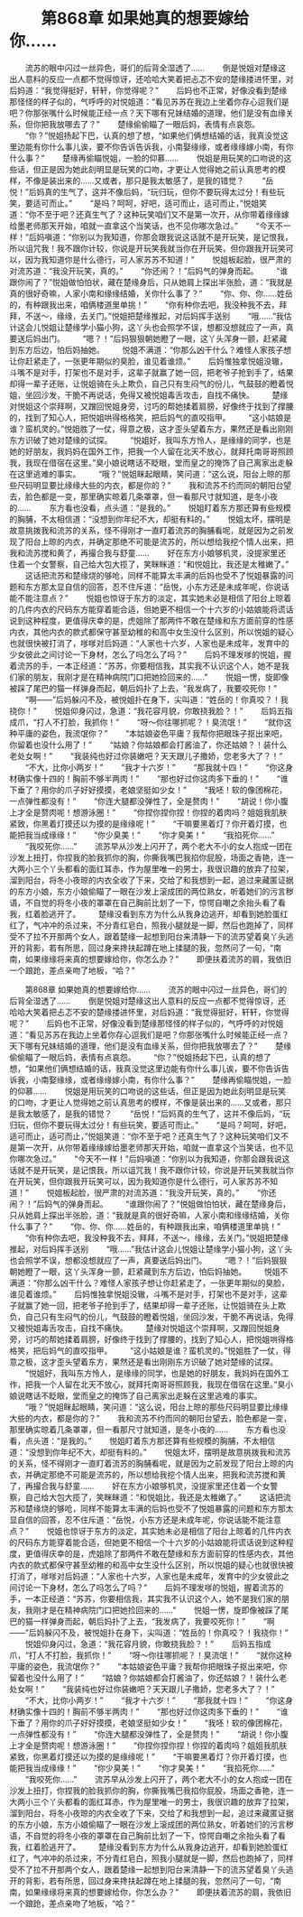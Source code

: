 # 　　第868章 如果她真的想要嫁给你……
　　流苏的眼中闪过一丝异色，哥们的后背全湿透了……
　　倒是悦姐对楚缘这出人意料的反应一点都不觉得惊讶，还哈哈大笑着把忐忑不安的楚缘搂进怀里，对后妈道：“我觉得挺好，轩轩，你觉得呢？”
　　后妈也不正常，好像没看到楚缘那怪怪的样子似的，气呼呼的对悦姐道：“看见苏苏在我边上坐着你存心逗我们是吧？你那张嘴什么时候能正经一点？天下哪有兄妹结婚的道理，他们是没有血缘关系，但你把我放哪去了？”
　　楚缘偷偷瞄了一眼后妈，表情有点哀怨。
　　“你？”悦姐扬起下巴，认真的想了想，“如果他们俩想结婚的话，我真没觉这里边能有你什么事儿诶，要不你告诉告诉我，小南娶缘缘，或者缘缘嫁小南，有你什么事？”
　　楚缘再偷瞄悦姐，一脸的仰慕……
　　悦姐是用玩笑的口吻说的这些话，但正是因为她此刻明显是玩笑的口吻，才更让人觉得她之前认真思考的模样，不像是装出来的……又或者，那只是我太敏感了，是我的错觉？
　　“岳悦！”后妈真的生气了，这并不像后妈，“玩归玩，但你不要玩得太过分！有些玩笑，要适可而止。”
　　“是吗？呵呵，好吧，适可而止，适可而止，”悦姐笑道：“你不至于吧？还真生气了？这种玩笑咱们又不是第一次开，从你带着缘缘嫁给墨老师那天开始，咱就一直拿这个当笑话，也不见你哪次急过。”
　　“今天不一样！”后妈嗔道：“你别以为我知道，你那会跟我说这话就不是开玩笑，是记恨我，所以诅咒我！我不跟你计较，你说是开玩笑我就当你在开玩笑，但你跟我开玩笑可以，因为我知道你是什么德行，可人家苏苏不知道！”
　　悦姐板起脸，很严肃的对流苏道：“我没开玩笑，真的。”
　　“你还闹？！”后妈气的弹身而起。
　　“谁跟你闹了？”悦姐做怕怕状，藏在楚缘身后，只从她肩上探出半张脸，道：“我就是真的很好奇嘛，人家小南和缘缘结婚，关你什么事了？”
　　“你、你、你……姓岳的，有种跟我出来，咱俩楼道里单挑！”
　　“你有种你去吧，我没种我不去，拜拜，不送～，缘缘，去关门。”悦姐把楚缘推起，对后妈挥手送别
　　“哦……”我估计这会儿悦姐让楚缘学小猫小狗，这丫头也会照学不误，想都没想就应了一声，真要送后妈出门。
　　“嗯？！”后妈狠狠朝她瞪了一眼，这丫头浑身一颤，赶紧藏到东方后边，怕后妈抽她。
　　悦姐不满道：“你那么凶干什么？难怪人家孩子想让你赶紧走了，一张更年期似的臭脸，谁见着谁烦。”
　　后妈惟独拿悦姐没辙，斗嘴不是对手，打架也不是对手，这辈子就赢了她一回，把老爷子抢到手了，结果却得一辈子还账，让悦姐骑在头上欺负，自己只有生闷气的份儿，气鼓鼓的瞪着悦姐，坐回沙发，干脆不再说话，免得又被悦姐毒舌攻击，自找不痛快。
　　楚缘对悦姐这个崇拜啊，又蹭回悦姐身旁，讨巧的帮她揉着肩膀，好像终于找到了撑腰的，找到了知心人，把悦姐哄得格格笑，把后妈气的直咬指甲。
　　“这小姑娘是谁？蛮机灵的。”悦姐胜了一仗，得意之极，这才歪头望着东方，果然还是看出刚刚东方识破了她对楚缘的试探。
　　“悦姐好，我叫东方怜人，是缘缘的同学，也是她的好朋友，我妈妈在国外工作，把我一个人留在北天不放心，就拜托南哥哥照顾我，我现在借宿在这里。”臭小娘说瞎话不眨眼，堂而皇之的掩饰了自己离家出走躲在这里逃难的事实。
　　“哦？”悦姐眯起眼睛，笑问道：“这么说，阳台上晾的那些尺码明显要比缘缘大些的内衣，都是你的？”
　　我和流苏不约而同的朝阳台望去，脸色都是一变，那里确实晾着几条罩罩，但一看那尺寸就知道，是冬小夜的……
　　东方看也没看，点头道：“是我的。”
　　悦姐盯着东方那还算有些规模的胸脯，不太相信道：“没想到你年纪不大，却挺有料的。”
　　悦姐太坏，摆明是故意挑拨我和流苏的关系，怪不得刚才一直盯着流苏的胸脯看呢，就是因为之前发现了阳台上晾的内衣，并确定那绝不可能是流苏的，所以想给我挖个情人出来，把我和流苏搅和黄了，再撮合我与舒童……
　　好在东方小娘够机灵，没提家里还住着一个女警察，自己给大包大揽了，笑眯眯道：“和悦姐比，我还是太稚嫩了。”
　　这话把流苏和楚缘烧的够呛，同样不能算太丰满的后妈也受不了悦姐暴露的问题和东方那太显自信的回答，忍不住斥道：“岳悦，小东方还是未成年呢，你说话能不能注意点？”
　　悦姐也惊讶于东方的淡定，其实她未必是相信了阳台上晾着的几件内衣的尺码东方能穿着能合适，但她更不相信一个十六岁的小姑娘能将谎话说到这种程度，更值得庆幸的是，虎姐除了那两件不敢在楚缘和东方面前穿的性感内衣，其他内衣的款式都保守甚至幼稚的和高中女生没什么区别，所以悦姐的疑心也就很快被打消了，嗲嗲对后妈道：“人家也十六岁，人家也是未成年，发育中的少女彼此之间讨论一下身材，怎么了吗怎么了吗？”
　　后妈不理发嗲的悦姐，握着流苏的手，一本正经道：“苏苏，你要相信我，其实我不认识这个人，她不是我们家的朋友，我刚才是在精神病院门口把她捡回来的……”
　　悦姐一愣，旋即像被踩了尾巴的猫一样弹身而起，朝后妈扑了上去，“我发病了，我要咬死你！”
　　“啊——”后妈躲闪不及，被悦姐扑在身下，尖叫道：“姓岳的！你真咬？！我挠你！”
　　悦姐仰身闪过，急道：“我花容月貌，你敢挠我脸？！”
　　后妈五指成爪，“打人不打脸，我抓你！”
　　“呀～你往哪抓呢？！臭流氓！”
　　“就你这种平庸的姿色，我流氓你？”
　　“本姑娘姿色平庸？我帮你把眼珠子抠出来吧，你留着也没什么用了！”
　　“姑娘？你姑娘都会打酱油了，你还姑娘？！装什么老处女啊！”
　　“我装纯也好过你装嫩吧？天天跟儿子撒娇，您老多大了？！”
　　“不大，比你小两岁！”
　　“我才十六岁！”
　　“那我就十四！”
　　“你这身材确实像十四的！胸前不够半两肉！”
　　“那也好过你这肉多下垂的！”
　　“谁下垂了？用你的爪子好好摸摸，老娘坚挺如少女！”
　　“我呸！软的像团棉花，一点弹性都没有！”
　　“你连大腿都没弹性了，全是赘肉！”
　　“胡说！你小腹上才全是赘肉呢！想游泳圈！”
　　“你捏你捏你捏！你捏的着肉吗？姐姐我肌肤紧致，你黑着灯摸还以为摸的是缘缘呢！”
　　“干嘛要黑着灯？你开着灯摸，也能把我当成缘缘！”
　　“你少臭美！”
　　“你才臭美！”
　　“我掐死你……”
　　“我咬死你……”
　　流苏早从沙发上闪开了，两个老大不小的女人抱成一团在沙发上扭打，你捏我的脸我抓你的胸，你撕我嘴巴我掐你屁股，场面之香艳，连一大两小三个丫头都看的面红耳赤，作为屋里唯一的男士，我很识趣的放弃了拉架，溜到阳台，将冬小夜晾的内衣全收了下来，交给了和我想到一起，追过来藏匿证据的东方小娘，东方小娘偷瞄了一眼在沙发上滚成团的两位熟女，听着她们的污言秽语，不自觉的将冬小夜的罩罩在自己胸前比划了一下，惊愕自嘲之余抬头看了看我，红着脸逃开了。
　　楚缘没看到东方为什么从我身边逃开，却看到她脸蛋红红了，气冲冲的杀过来，不分青红皂白，照我小腿就是一脚，然后也跑掉了，同样受不了拉不开那两个女人，跟着楚缘一起想到阳台来清静一下的流苏望着臭丫头逃开的背影，若有所思，回过身来搀扶起蹲在地上揉腿的我，忽然问了一句，“南南，如果缘缘将来真的想要嫁给你，你怎么办？”
　　即便扶着流苏的肩，我依旧一个踉跄，差点亲吻了地板，“哈？”

　　第868章 如果她真的想要嫁给你……
　　流苏的眼中闪过一丝异色，哥们的后背全湿透了……
　　倒是悦姐对楚缘这出人意料的反应一点都不觉得惊讶，还哈哈大笑着把忐忑不安的楚缘搂进怀里，对后妈道：“我觉得挺好，轩轩，你觉得呢？”
　　后妈也不正常，好像没看到楚缘那怪怪的样子似的，气呼呼的对悦姐道：“看见苏苏在我边上坐着你存心逗我们是吧？你那张嘴什么时候能正经一点？天下哪有兄妹结婚的道理，他们是没有血缘关系，但你把我放哪去了？”
　　楚缘偷偷瞄了一眼后妈，表情有点哀怨。
　　“你？”悦姐扬起下巴，认真的想了想，“如果他们俩想结婚的话，我真没觉这里边能有你什么事儿诶，要不你告诉告诉我，小南娶缘缘，或者缘缘嫁小南，有你什么事？”
　　楚缘再偷瞄悦姐，一脸的仰慕……
　　悦姐是用玩笑的口吻说的这些话，但正是因为她此刻明显是玩笑的口吻，才更让人觉得她之前认真思考的模样，不像是装出来的……又或者，那只是我太敏感了，是我的错觉？
　　“岳悦！”后妈真的生气了，这并不像后妈，“玩归玩，但你不要玩得太过分！有些玩笑，要适可而止。”
　　“是吗？呵呵，好吧，适可而止，适可而止，”悦姐笑道：“你不至于吧？还真生气了？这种玩笑咱们又不是第一次开，从你带着缘缘嫁给墨老师那天开始，咱就一直拿这个当笑话，也不见你哪次急过。”
　　“今天不一样！”后妈嗔道：“你别以为我知道，你那会跟我说这话就不是开玩笑，是记恨我，所以诅咒我！我不跟你计较，你说是开玩笑我就当你在开玩笑，但你跟我开玩笑可以，因为我知道你是什么德行，可人家苏苏不知道！”
　　悦姐板起脸，很严肃的对流苏道：“我没开玩笑，真的。”
　　“你还闹？！”后妈气的弹身而起。
　　“谁跟你闹了？”悦姐做怕怕状，藏在楚缘身后，只从她肩上探出半张脸，道：“我就是真的很好奇嘛，人家小南和缘缘结婚，关你什么事了？”
　　“你、你、你……姓岳的，有种跟我出来，咱俩楼道里单挑！”
　　“你有种你去吧，我没种我不去，拜拜，不送～，缘缘，去关门。”悦姐把楚缘推起，对后妈挥手送别
　　“哦……”我估计这会儿悦姐让楚缘学小猫小狗，这丫头也会照学不误，想都没想就应了一声，真要送后妈出门。
　　“嗯？！”后妈狠狠朝她瞪了一眼，这丫头浑身一颤，赶紧藏到东方后边，怕后妈抽她。
　　悦姐不满道：“你那么凶干什么？难怪人家孩子想让你赶紧走了，一张更年期似的臭脸，谁见着谁烦。”
　　后妈惟独拿悦姐没辙，斗嘴不是对手，打架也不是对手，这辈子就赢了她一回，把老爷子抢到手了，结果却得一辈子还账，让悦姐骑在头上欺负，自己只有生闷气的份儿，气鼓鼓的瞪着悦姐，坐回沙发，干脆不再说话，免得又被悦姐毒舌攻击，自找不痛快。
　　楚缘对悦姐这个崇拜啊，又蹭回悦姐身旁，讨巧的帮她揉着肩膀，好像终于找到了撑腰的，找到了知心人，把悦姐哄得格格笑，把后妈气的直咬指甲。
　　“这小姑娘是谁？蛮机灵的。”悦姐胜了一仗，得意之极，这才歪头望着东方，果然还是看出刚刚东方识破了她对楚缘的试探。
　　“悦姐好，我叫东方怜人，是缘缘的同学，也是她的好朋友，我妈妈在国外工作，把我一个人留在北天不放心，就拜托南哥哥照顾我，我现在借宿在这里。”臭小娘说瞎话不眨眼，堂而皇之的掩饰了自己离家出走躲在这里逃难的事实。
　　“哦？”悦姐眯起眼睛，笑问道：“这么说，阳台上晾的那些尺码明显要比缘缘大些的内衣，都是你的？”
　　我和流苏不约而同的朝阳台望去，脸色都是一变，那里确实晾着几条罩罩，但一看那尺寸就知道，是冬小夜的……
　　东方看也没看，点头道：“是我的。”
　　悦姐盯着东方那还算有些规模的胸脯，不太相信道：“没想到你年纪不大，却挺有料的。”
　　悦姐太坏，摆明是故意挑拨我和流苏的关系，怪不得刚才一直盯着流苏的胸脯看呢，就是因为之前发现了阳台上晾的内衣，并确定那绝不可能是流苏的，所以想给我挖个情人出来，把我和流苏搅和黄了，再撮合我与舒童……
　　好在东方小娘够机灵，没提家里还住着一个女警察，自己给大包大揽了，笑眯眯道：“和悦姐比，我还是太稚嫩了。”
　　这话把流苏和楚缘烧的够呛，同样不能算太丰满的后妈也受不了悦姐暴露的问题和东方那太显自信的回答，忍不住斥道：“岳悦，小东方还是未成年呢，你说话能不能注意点？”
　　悦姐也惊讶于东方的淡定，其实她未必是相信了阳台上晾着的几件内衣的尺码东方能穿着能合适，但她更不相信一个十六岁的小姑娘能将谎话说到这种程度，更值得庆幸的是，虎姐除了那两件不敢在楚缘和东方面前穿的性感内衣，其他内衣的款式都保守甚至幼稚的和高中女生没什么区别，所以悦姐的疑心也就很快被打消了，嗲嗲对后妈道：“人家也十六岁，人家也是未成年，发育中的少女彼此之间讨论一下身材，怎么了吗怎么了吗？”
　　后妈不理发嗲的悦姐，握着流苏的手，一本正经道：“苏苏，你要相信我，其实我不认识这个人，她不是我们家的朋友，我刚才是在精神病院门口把她捡回来的……”
　　悦姐一愣，旋即像被踩了尾巴的猫一样弹身而起，朝后妈扑了上去，“我发病了，我要咬死你！”
　　“啊——”后妈躲闪不及，被悦姐扑在身下，尖叫道：“姓岳的！你真咬？！我挠你！”
　　悦姐仰身闪过，急道：“我花容月貌，你敢挠我脸？！”
　　后妈五指成爪，“打人不打脸，我抓你！”
　　“呀～你往哪抓呢？！臭流氓！”
　　“就你这种平庸的姿色，我流氓你？”
　　“本姑娘姿色平庸？我帮你把眼珠子抠出来吧，你留着也没什么用了！”
　　“姑娘？你姑娘都会打酱油了，你还姑娘？！装什么老处女啊！”
　　“我装纯也好过你装嫩吧？天天跟儿子撒娇，您老多大了？！”
　　“不大，比你小两岁！”
　　“我才十六岁！”
　　“那我就十四！”
　　“你这身材确实像十四的！胸前不够半两肉！”
　　“那也好过你这肉多下垂的！”
　　“谁下垂了？用你的爪子好好摸摸，老娘坚挺如少女！”
　　“我呸！软的像团棉花，一点弹性都没有！”
　　“你连大腿都没弹性了，全是赘肉！”
　　“胡说！你小腹上才全是赘肉呢！想游泳圈！”
　　“你捏你捏你捏！你捏的着肉吗？姐姐我肌肤紧致，你黑着灯摸还以为摸的是缘缘呢！”
　　“干嘛要黑着灯？你开着灯摸，也能把我当成缘缘！”
　　“你少臭美！”
　　“你才臭美！”
　　“我掐死你……”
　　“我咬死你……”
　　流苏早从沙发上闪开了，两个老大不小的女人抱成一团在沙发上扭打，你捏我的脸我抓你的胸，你撕我嘴巴我掐你屁股，场面之香艳，连一大两小三个丫头都看的面红耳赤，作为屋里唯一的男士，我很识趣的放弃了拉架，溜到阳台，将冬小夜晾的内衣全收了下来，交给了和我想到一起，追过来藏匿证据的东方小娘，东方小娘偷瞄了一眼在沙发上滚成团的两位熟女，听着她们的污言秽语，不自觉的将冬小夜的罩罩在自己胸前比划了一下，惊愕自嘲之余抬头看了看我，红着脸逃开了。
　　楚缘没看到东方为什么从我身边逃开，却看到她脸蛋红红了，气冲冲的杀过来，不分青红皂白，照我小腿就是一脚，然后也跑掉了，同样受不了拉不开那两个女人，跟着楚缘一起想到阳台来清静一下的流苏望着臭丫头逃开的背影，若有所思，回过身来搀扶起蹲在地上揉腿的我，忽然问了一句，“南南，如果缘缘将来真的想要嫁给你，你怎么办？”
　　即便扶着流苏的肩，我依旧一个踉跄，差点亲吻了地板，“哈？”
